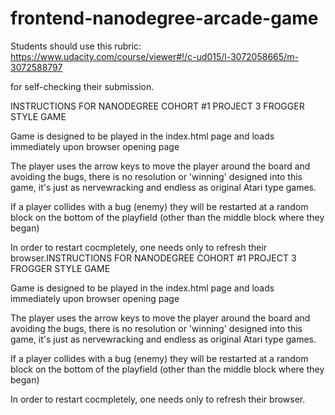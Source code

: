 frontend-nanodegree-arcade-game
===============================

Students should use this rubric: https://www.udacity.com/course/viewer#!/c-ud015/l-3072058665/m-3072588797

for self-checking their submission.

INSTRUCTIONS FOR NANODEGREE COHORT #1 PROJECT 3 FROGGER STYLE GAME

Game is designed to be played in the index.html page and loads immediately upon browser opening page

The player uses the arrow keys to move the player around the board and avoiding the bugs, there is no resolution or 'winning' designed into this game, it's just as nervewracking and endless as original Atari type games.

If a player collides with a bug (enemy) they will be restarted at a random block on the bottom of the playfield (other than the middle block where they began)

In order to restart cocmpletely, one needs only to refresh their browser.INSTRUCTIONS FOR NANODEGREE COHORT #1 PROJECT 3 FROGGER STYLE GAME

Game is designed to be played in the index.html page and loads immediately upon browser opening page

The player uses the arrow keys to move the player around the board and avoiding the bugs, there is no resolution or 'winning' designed into this game, it's just as nervewracking and endless as original Atari type games.

If a player collides with a bug (enemy) they will be restarted at a random block on the bottom of the playfield (other than the middle block where they began)

In order to restart cocmpletely, one needs only to refresh their browser.
